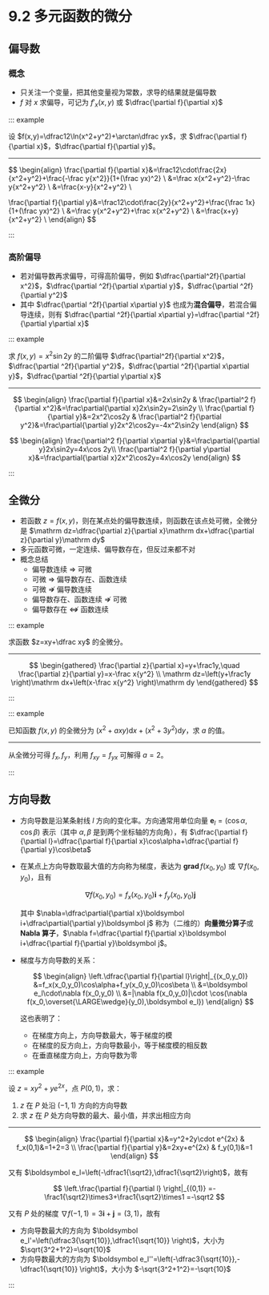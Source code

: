 # 9.2 多元函数的微分

## 偏导数

### 概念

- 只关注一个变量，把其他变量视为常数，求导的结果就是偏导数
- $f$ 对 $x$ 求偏导，可记为 $f'_x(x,y)$ 或 $\dfrac{\partial f}{\partial x}$

::: example

设 $f(x,y)=\dfrac12\ln(x^2+y^2)+\arctan\dfrac yx$，求 $\dfrac{\partial f}{\partial x}$，$\dfrac{\partial f}{\partial y}$。

---

$$
\begin{align}
\frac{\partial f}{\partial x}&=\frac12\cdot\frac{2x}{x^2+y^2}+\frac{-\frac y{x^2}}{1+(\frac yx)^2} \\
&=\frac x{x^2+y^2}-\frac y{x^2+y^2} \\
&=\frac{x-y}{x^2+y^2} \\

\frac{\partial f}{\partial y}&=\frac12\cdot\frac{2y}{x^2+y^2}+\frac{\frac 1x}{1+(\frac yx)^2} \\
&=\frac y{x^2+y^2}+\frac x{x^2+y^2} \\
&=\frac{x+y}{x^2+y^2} \\
\end{align}
$$

:::

### 高阶偏导

- 若对偏导数再求偏导，可得高阶偏导，例如 $\dfrac{\partial^2f}{\partial x^2}$，$\dfrac{\partial ^2f}{\partial x\partial y}$，$\dfrac{\partial ^2f}{\partial y^2}$
- 其中 $\dfrac{\partial ^2f}{\partial x\partial y}$ 也成为**混合偏导**，若混合偏导连续，则有 $\dfrac{\partial ^2f}{\partial x\partial y}=\dfrac{\partial ^2f}{\partial y\partial x}$

::: example

求 $f(x,y)=x^2\sin2y$ 的二阶偏导 $\dfrac{\partial^2f}{\partial x^2}$，$\dfrac{\partial ^2f}{\partial y^2}$，$\dfrac{\partial ^2f}{\partial x\partial y}$，$\dfrac{\partial ^2f}{\partial y\partial x}$

---

$$
\begin{align}
\frac{\partial f}{\partial x}&=2x\sin2y &
\frac{\partial^2 f}{\partial x^2}&=\frac\partial{\partial x}2x\sin2y=2\sin2y \\
\frac{\partial f}{\partial y}&=2x^2\cos2y &
\frac{\partial^2 f}{\partial y^2}&=\frac\partial{\partial y}2x^2\cos2y=-4x^2\sin2y
\end{align}
$$

$$
\begin{align}
\frac{\partial^2 f}{\partial x\partial y}&=\frac\partial{\partial y}2x\sin2y=4x\cos 2y\\
\frac{\partial^2 f}{\partial y\partial x}&=\frac\partial{\partial x}2x^2\cos2y=4x\cos2y
\end{align}
$$

:::

## 全微分

- 若函数 $z=f(x,y)$，则在某点处的偏导数连续，则函数在该点处可微，全微分是 $\mathrm dz=\dfrac{\partial z}{\partial x}\mathrm dx+\dfrac{\partial z}{\partial y}\mathrm dy$
- 多元函数可微，一定连续、偏导数存在，但反过来都不对
- 概念总结
  - 偏导数连续 $\Rightarrow$ 可微
  - 可微 $\Rightarrow$ 偏导数存在、函数连续
  - 可微 $\nRightarrow$ 偏导数连续
  - 偏导数存在、函数连续 $\nRightarrow$ 可微
  - 偏导数存在 $\nLeftrightarrow$ 函数连续

::: example

求函数 $z=xy+\dfrac xy$ 的全微分。

---

$$
\begin{gathered}
\frac{\partial z}{\partial x}=y+\frac1y,\quad
\frac{\partial z}{\partial y}=x-\frac x{y^2} \\
\mathrm dz=\left(y+\frac1y \right)\mathrm dx+\left(x-\frac x{y^2} \right)\mathrm dy
\end{gathered}
$$

:::

::: example

已知函数 $f(x,y)$ 的全微分为 $(x^2+axy)\mathrm dx+(x^2+3y^2)\mathrm dy$，求 $a$ 的值。

---

从全微分可得 $f_x,f_y$，利用 $f_{xy}=f_{yx}$ 可解得 $a=2$。

:::

## 方向导数

- 方向导数是沿某条射线 $l$ 方向的变化率。方向通常用单位向量 $\boldsymbol e_l=(\cos\alpha,\cos\beta)$ 表示（其中 $\alpha,\beta$ 是到两个坐标轴的方向角），有 $\dfrac{\partial f}{\partial l}=\dfrac{\partial f}{\partial x}\cos\alpha+\dfrac{\partial f}{\partial y}\cos\beta$

- 在某点上方向导数取最大值的方向称为梯度，表达为 $\mathbf{grad}\,f(x_0,y_0)$ 或 $\nabla f(x_0,y_0)$，且有

  $$
  \nabla f(x_0,y_0)=f_x(x_0,y_0)\boldsymbol i+f_y(x_0,y_0)\boldsymbol j
  $$

  其中 $\nabla=\dfrac\partial{\partial x}\boldsymbol i+\dfrac\partial{\partial y}\boldsymbol j$ 称为（二维的）**向量微分算子**或 **Nabla 算子**，$\nabla f=\dfrac{\partial f}{\partial x}\boldsymbol i+\dfrac{\partial f}{\partial y}\boldsymbol j$。

- 梯度与方向导数的关系：

  $$
  \begin{align}
  \left.\dfrac{\partial f}{\partial l}\right|_{(x_0,y_0)}
  &=f_x(x_0,y_0)\cos\alpha+f_y(x_0,y_0)\cos\beta \\
  &=\boldsymbol e_l\cdot\nabla f(x_0,y_0) \\
  &=|\nabla f(x_0,y_0)|\cdot \cos(\nabla f(x_0,\overset{\LARGE\wedge}{y_0),\boldsymbol e_l})
  \end{align}
  $$

  这也表明了：

  - 在梯度方向上，方向导数最大，等于梯度的模
  - 在梯度的反方向上，方向导数最小，等于梯度模的相反数
  - 在垂直梯度方向上，方向导数为零

::: example

设 $z=xy^2+ye^{2x}$，点 $P(0,1)$，求：

1. $z$ 在 $P$ 处沿 $(-1,1)$ 方向的方向导数
2. 求 $z$ 在 $P$ 处方向导数的最大、最小值，并求出相应方向

---

$$
\begin{align}
\frac{\partial f}{\partial x}&=y^2+2y\cdot e^{2x} &
f_x(0,1)&=1+2=3 \\
\frac{\partial f}{\partial y}&=2xy+e^{2x} &
f_y(0,1)&=1
\end{align}
$$

又有 $\boldsymbol e_l=\left(-\dfrac1{\sqrt2},\dfrac1{\sqrt2}\right)$，故有

$$
\left.\frac{\partial f}{\partial l} \right|_{(0,1)}
=-\frac1{\sqrt2}\times3+\frac1{\sqrt2}\times1
=-\sqrt2
$$

又有 $P$ 处的梯度 $\nabla f(-1,1)=3\boldsymbol i+\boldsymbol j=(3,1)$，故有

- 方向导数最大的方向为 $\boldsymbol e_l'=\left(\dfrac3{\sqrt{10}},\dfrac1{\sqrt{10}} \right)$，大小为 $\sqrt{3^2+1^2}=\sqrt{10}$
- 方向导数最大的方向为 $\boldsymbol e_l''=\left(-\dfrac3{\sqrt{10}},-\dfrac1{\sqrt{10}} \right)$，大小为 $-\sqrt{3^2+1^2}=-\sqrt{10}$

:::
